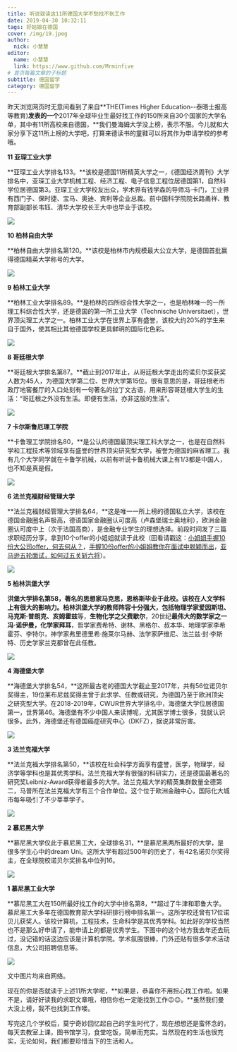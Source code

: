 ```yaml
---
title: 听说就读这11所德国大学不愁找不到工作
date: 2019-04-30 10:32:11
tags: 好姑娘在德国
cover: /img/19.jpeg
author: 
  nick: 小慧慧
editor:
  name: 小慧慧
  link: https://www.github.com/Mrminfive
# 首页每篇文章的子标题
subtitle: 德国留学
category: 德国留学
---
```


昨天浏览网页时无意间看到了来自**THE(Times Higher Education--泰晤士报高等教育)**发表的一个**2017年全球毕业生最好找工作的150所来自30个国家的大学名单，其中有11所高校来自德国，**我们曼海姆大学没上榜，表示不服。今儿就和大家分享下这11所上榜的大学吧，打算来德读书的童鞋可以将其作为申请学校的参考哦。

  


**11 亚琛工业大学**

**亚琛工业大学排名133。**该校是德国11所精英大学之一，《德国经济周刊》大学排名中，亚琛工业大学机械工程、经济工程、电子信息工程位居德国第1，自然科学位居德国第3。亚琛工业大学校友出众，学术界有钱学森的导师冯·卡门，工业界有西门子、保时捷、宝马、奥迪、宾利等企业总裁。前中国科学院院长路甬祥、教育部副部长韦钰、清华大学校长王大中也毕业于该校。


<img src="https://mmbiz.qpic.cn/mmbiz_jpg/rW3MWnUicJ7e6VT65ubwjyC0OOMIxfnWc8dGicYJUib1ibjgibicD4D3nLwK5iaiaTWkIvICicDWFdqeXkwgmsyRibKN5IQg/640?wx_fmt=jpeg"  style=" display: block; margin: 0 auto;" />
  



**10 柏林自由大学**

**柏林自由大学排名第120。**该校是柏林市内规模最大公立大学，是德国首批赢得德国精英大学称号的大学。


<img src="https://mmbiz.qpic.cn/mmbiz_jpg/rW3MWnUicJ7fLPcU9icpHSpSAYQTQKtnSUvzo8zetDzpt1CqHTHMzPhKABU1gibcYzp6iaWVicHia6aVWibVmK9FJU3Wg/640?wx_fmt=jpeg"  style=" display: block; margin: 0 auto;" />
  
  

**9 柏林工业大学**

**柏林工业大学排名89。**是柏林的四所综合性大学之一，也是柏林唯一的一所理工科综合性大学，还是德国的第一所工业大学（Technische Universitaet），世界顶尖理工大学之一。柏林工业大学在世界上享有盛誉，该校大约20%的学生来自于国外，使其相比其他德国学校更具鲜明的国际化色彩。


<img src="https://mmbiz.qpic.cn/mmbiz_jpg/rW3MWnUicJ7fLPcU9icpHSpSAYQTQKtnSU9QTf5OjOaxYYpA9yf0rMdvCgpBBVFvHsy8Y0Q8aw1GwjTRJwUbx6Og/640?wx_fmt=jpeg"  style=" display: block; margin: 0 auto;" />
  



**8 哥廷根大学**

**哥廷根大学排名第87。**截止到2017年止，从哥廷根大学走出的诺贝尔奖获奖人数为45人，为德国大学第二位、世界大学第15位。很有意思的是，哥廷根老市政厅地窖餐厅的入口处刻有一句著名的拉丁文古语，用来形容哥廷根大学生的生活：“哥廷根之外没有生活。即便有生活，亦非这般的生活”。

<img src="https://mmbiz.qpic.cn/mmbiz_jpg/rW3MWnUicJ7fLPcU9icpHSpSAYQTQKtnSUcasicQqSnQQTkyX0ibwZkS6hZsD5X5d6czw6m1icD8LxIxcs5cdibIqeLQ/640?wx_fmt=jpeg"  style=" display: block; margin: 0 auto;" />
  


**7 卡尔斯鲁厄理工学院**

**卡鲁理工学院排名80，**是公认的德国最顶尖理工科大学之一，也是在自然科学和工程技术等领域享有盛誉的世界顶尖研究型大学，被誉为德国的麻省理工。我有几个大学同学就在卡鲁学机械，以前有听说卡鲁机械大课上有1/3都是中国人，也不知是真是假。


<img src="https://mmbiz.qpic.cn/mmbiz_jpg/rW3MWnUicJ7fLPcU9icpHSpSAYQTQKtnSUYMju9SsngwR84voG1PjVfpP3B9o4xM6hShiaqicBSaRFJOHX2vlY4WRQ/640?wx_fmt=jpeg"  style=" display: block; margin: 0 auto;" />
  
  
**6 法兰克福财经管理大学**

  

**法兰克福财经管理大学排名64，**这是唯一一所上榜的德国私立大学，该校在德国金融圈名声极高，德语国家金融圈认可度高（卢森堡瑞士奥地利），欧洲金融圈认可度中上（次于法国高商），是金融专业学生的理想选择。前段时间发了三篇求职经历分享，拿到10个offer的小姐姐就读于此校（回看请戳这：[小姐姐手握10份大公司offer，何去何从？](http://mp.weixin.qq.com/s?__biz=MzI0OTE4MTY1Ng==&mid=2649563722&idx=1&sn=e2b0f960ad3ad8a7359841e4bea6aa62&chksm=f18ce6fdc6fb6feb6ec337b9c3aa2334fa00a6a2b0bb51b04f6f28ef41c25eb483a87f0c2efe&scene=21#wechat_redirect)，[手握10份offer的小姐姐教你在面试中脱颖而出](http://mp.weixin.qq.com/s?__biz=MzI0OTE4MTY1Ng==&mid=2649563779&idx=1&sn=d0cb5e6404a0044c9a82ef8807541307&chksm=f18ce634c6fb6f229649f097c13ed4b4258381fb354e90f1d61e112051504359c14823fe1717&scene=21#wechat_redirect)，[亚马逊五轮面试，如何过五关斩六将](http://mp.weixin.qq.com/s?__biz=MzI0OTE4MTY1Ng==&mid=2649563812&idx=1&sn=9c6e7b789942617bf9666cf049268d1b&chksm=f18ce613c6fb6f058d5174847f0f4aabcc66efd982fb3641d196fb2e310b68c434fecb1c8f67&scene=21#wechat_redirect)）。


<img src="https://mmbiz.qpic.cn/mmbiz_jpg/rW3MWnUicJ7fLPcU9icpHSpSAYQTQKtnSUBbJYSZOZZmAcv7kwMU7FOAEDh8PerJk5PryfNgd8noTw34cqibnGw3w/640?wx_fmt=jpeg"  style=" display: block; margin: 0 auto;" />
    


**5 柏林洪堡大学**

  
**洪堡大学排名第58，**著名的思想家马克思，恩格斯毕业于此校。该校在人文学科上有很大的影响力。柏林洪堡大学的教师阵容十分强大，包括物理学家**爱因斯坦、马克斯·普朗克、亥姆霍兹**等，**生物化学之父费歇尔**，20世纪**最伟大的数学家之一冯·诺伊曼，化学家拜耳**，哲学家费希特、谢林、黑格尔、叔本华、地理学家李希霍芬、李特尔，神学家弗里德里希·施莱尔马赫、法学家萨维尼、法兰兹·封·李斯特、历史学家兰克都曾在此任教。

<img src="https://mmbiz.qpic.cn/mmbiz_jpg/rW3MWnUicJ7fLPcU9icpHSpSAYQTQKtnSUtgf0ORrgN723S3zU0MkYt0AGyaIIva4jbv0FyfyMKHpEZMyPUDcviaw/640?wx_fmt=jpeg"  style=" display: block; margin: 0 auto;" />
      

**4 海德堡大学**

  
**海德堡大学排名54，**这所最古老的德国大学截止至2017年，共有56位诺贝尔奖得主，19位莱布尼兹奖得主曾于此求学、任教或研究，为德国乃至于欧洲顶尖之研究型大学。在2018-2019年，CWUR世界大学排名中，海德堡大学位居德国第一，世界第46。海德堡有不少中国人来读博呢，尤其医学博士很多，我就认识很多。此外，海德堡还有德国癌症研究中心（DKFZ），据说非常厉害。

<img src="https://mmbiz.qpic.cn/mmbiz_jpg/rW3MWnUicJ7fLPcU9icpHSpSAYQTQKtnSUhWFytiaL0q91XuQibyf2egPVL759OiccibADTjA70UorUhpcE6pgdJFia1w/640?wx_fmt=jpeg"  style=" display: block; margin: 0 auto;" />
        


**3 法兰克福大学**

  
**法兰克福大学排名第50，**该校在社会科学方面享有盛誉，医学，物理学，经济学等学科也是其优秀学科。法兰克福大学有很强的科研实力，还是德国最著名的研究奖Leibniz-Award获得者最多的大学。法兰克福大学的精英集群数量全德第二，马普所在法兰克福大学有三个合作单位。这个位于欧洲金融中心，国际化大城市每年吸引了不少莘莘学子。


<img src="https://mmbiz.qpic.cn/mmbiz_png/rW3MWnUicJ7fLPcU9icpHSpSAYQTQKtnSUNMAs3NseKmXPEDTFTZvNOyl8nt5KF8hgpCL9jfibR7fDT9uL2yqxJtQ/640?wx_fmt=png"  style=" display: block; margin: 0 auto;" />
         


**2 慕尼黑大学**

  
**慕尼黑大学仅此于慕尼黑工大，全球排名31，**是慕尼黑两所最好的大学，是很多学生心中的dream Uni。这所大学有超过500年的历史了，有42名诺贝尔奖得主，在全球院校诺贝尔奖排名中位列16。

<img src="https://mmbiz.qpic.cn/mmbiz_jpg/rW3MWnUicJ7fLPcU9icpHSpSAYQTQKtnSUEECQqbeRRbjMJJjrs3jW99cgYWtlkDO4phDl9Mn3jd16DhK12gktibQ/640?wx_fmt=jpeg"  style=" display: block; margin: 0 auto;" />
           

**1 慕尼黑工业大学**

  
**慕尼黑工大在150所最好找工作的大学中排名第8，**超过了牛津和耶鲁大学。慕尼黑工大多年在德国教育部大学科研排行榜中排名第一。这所学校还曾有17位诺贝儿获奖人。该校计算机，工程技术，生命科学是其优秀学科。如此好的学校当然也不是那么好申请了，能申请上的都是优秀学生。下图中的这个地方我去年还去玩过，没记错的话这边应该是计算机学院。学术氛围很棒，门外还贴有很多学术活动信息，大公司招聘信息等。


<img src="https://mmbiz.qpic.cn/mmbiz_jpg/rW3MWnUicJ7fLPcU9icpHSpSAYQTQKtnSULdHDpNsQOmxPXjtJ6VNEODCDJBFYUjenuqo0h1koiaZibTfwmq6Txptw/640?wx_fmt=jpeg"  style=" display: block; margin: 0 auto;" />
           

文中图片均来自网络。

  

现在的你是否就读于上述11所大学呢，**如果是，恭喜你不用担心找工作啦。如果不是，请好好读我的求职文章哦，相信你也一定能找到工作😉😉。**虽然我们曼大没上榜，我不也找到工作喽。

  

写完这几个学校后，莫宁奇妙回忆起自己的学生时代了，现在想想还是蛮怀念的，每天去教室上课，图书馆学习，食堂吃饭，简单而充实。当然现在的生活也很充实，无论如何，我们都要珍惜当下的生活和人。